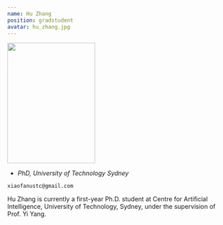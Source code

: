 ```yaml
---
name: Hu Zhang
position: gradstudent
avatar: hu_zhang.jpg
---
```


<img width="200" height="275" src="{{site.baseurl}}/images/people/{{page.avatar}}" data-action="zoom">

- _PhD, University of Technology Sydney_<br>
<!--- _Science coach. Collaborator. Transdisciplinary optimist._-->

<i class="fa fa-envelope-o"></i> `xiaofanustc@gmail.com`

Hu Zhang is currently a first-year Ph.D. student at Centre for Artificial Intelligence, University of Technology, Sydney, under the supervision of Prof. Yi Yang.
